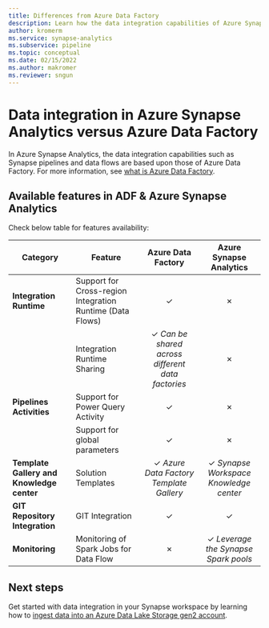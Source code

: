 ```yaml
---
title: Differences from Azure Data Factory
description: Learn how the data integration capabilities of Azure Synapse Analytics differ from those of Azure Data Factory
author: kromerm
ms.service: synapse-analytics
ms.subservice: pipeline 
ms.topic: conceptual
ms.date: 02/15/2022
ms.author: makromer
ms.reviewer: sngun
---
```


# Data integration in Azure Synapse Analytics versus Azure Data Factory

In Azure Synapse Analytics, the data integration capabilities such as Synapse pipelines and data flows are based upon those of Azure Data Factory. For more information, see [what is Azure Data Factory](../../data-factory/introduction.md).


## Available features in ADF & Azure Synapse Analytics

Check below table for features availability:

| Category                 | Feature    |  Azure Data Factory  | Azure Synapse Analytics |
| ------------------------ | ---------- | :------------------: | :---------------------: |
| **Integration Runtime**  | Support for Cross-region Integration Runtime (Data Flows) | ✓ | ✗ |
|                          | Integration Runtime Sharing | ✓ *Can be shared across different data factories* | ✗ |
| **Pipelines Activities** | Support for Power Query Activity | ✓ | ✗ |
|                          | Support for global parameters | ✓ | ✗ |
| **Template Gallery and Knowledge center** | Solution Templates | ✓ *Azure Data Factory Template Gallery* | ✓ *Synapse Workspace Knowledge center* |
| **GIT Repository Integration** | GIT Integration | ✓ | ✓ |
| **Monitoring**           | Monitoring of Spark Jobs for Data Flow | ✗ | ✓ *Leverage the Synapse Spark pools* |

## Next steps

Get started with data integration in your Synapse workspace by learning how to [ingest data into an Azure Data Lake Storage gen2 account](data-integration-data-lake.md).
